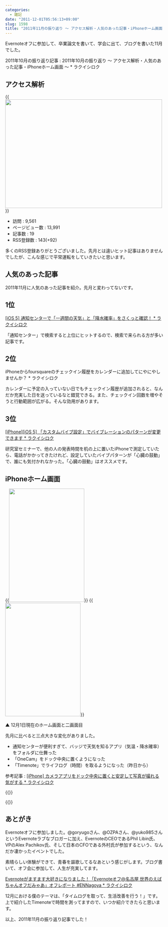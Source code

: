 ```yaml
---
categories:
  - 雑記
date: "2011-12-01T05:56:13+09:00"
slug: 1598
title: "2011年11月の振り返り 〜 アクセス解析・人気のあった記事・iPhoneホーム画面 〜"
---
```


Evernoteオフに参加して、卒業論文を書いて、学会に出て、ブログを書いた11月でした。

2011年10月の振り返り記事 : 2011年10月の振り返り 〜 アクセス解析・人気のあった記事・iPhoneホーム画面 〜 * ラクイシロク

## アクセス解析

{{<img alt="" src="/images/2011/12/1598_1.png" width="500" height="345">}}

* 訪問 : 9,561
* ページビュー数 : 13,991
* 記事数 : 19
* RSS登録数 : 143(+92)

多くのRSS登録ありがとうございました。先月とは違いヒット記事はありませんでしたが、こんな感じで平常運転をしていきたいと思います。

## 人気のあった記事

2011年11月に人気のあった記事を紹介。先月と変わってないです。

## 1位

[[iOS 5] 通知センターで「一週間の天気」と「降水確率」をさくっと確認！ * ラクイシロク](http://rakuishi.com/archives/921/)

「通知センター」で検索すると上位にヒットするので、検索で来られる方が多い記事です。

## 2位

iPhoneからfoursquareのチェックイン履歴をカレンダーに追加してにやにやしませんか？ * ラクイシロク

カレンダーに予定の入っていない日でもチェックイン履歴が追加されると、なんだか充実した日を送っているなと錯覚できる。また、チェックイン回数を増やそうと行動範囲が広がる。そんな効用があります。

## 3位

[[iPhone][iOS 5] 「カスタムバイブ設定」でバイブレーションのパターンが変更できます * ラクイシロク](http://rakuishi.com/archives/957/)

研究室セミナーで、他の人の発表時間を机の上に置いたiPhoneで測定していたら、電話がかかってきたけれど、設定していたバイブパターンが「心臓の鼓動」で、誰にも気付かれなかった。「心臓の鼓動」はオススメです。

## iPhoneホーム画面

{{<img alt="" src="/images/2011/12/1598_2.png" width="240" height="360">}} {{<img alt="" src="/images/2011/12/1598_3.png" width="240" height="360">}}

▲ 12月1日現在のホーム画面と二画面目

先月に比べると三点大きな変化がありました。

* 通知センターが便利すぎて、バッジで天気を知るアプリ（気温・降水確率）をフォルダに仕舞った
* 「OneCam」をドック中央に置くようになった
* 「Timenote」でライフログ（時間）を取るようになった（昨日から）

参考記事 : [[iPhone] カメラアプリをドック中央に置くと安定して写真が撮れる気がする * ラクイシロク](http://rakuishi.com/archives/1438/)

{{<app id="422845617" title="OneCam[連写,静音,ジオタグ] 2.5.1（￥170）" src="http://a3.mzstatic.com/us/r1000/084/Purple/f7/ee/21/mzl.abglnukj.100x100-75.png">}}

{{<app id="439176506" title="Timenote 1.7（￥85）" src="http://a5.mzstatic.com/us/r1000/064/Purple/15/26/20/mzl.ijwvakkx.100x100-75.png">}}

## あとがき

Evernoteオフに参加しました。@goryugoさん、@OZPAさん、@yuko985さんというEvernoteラブなブロガーに加え、EvernoteのCEOであるPhil Libin氏、VPのAlex Pachikov氏、そして日本のCFOである外村氏が参加するという、なんだか凄かったイベントでした。

素晴らしい体験ができて、青春を謳歌してるなあという感じがします。ブログ書いて、オフ会に参加して、人生が充実してます。

[Evernoteがますます大好きになりました！「Evernoteオフ@名古屋 世界のえばちゃんオフだみゃあ」オフレポート #ENNagoya * ラクイシロク](http://rakuishi.com/archives/1288/)

12月における僕のテーマは、「タイムログを取って、生活改善を行う！」です。上で紹介したTimenoteで時間を測ってますので、いつか紹介できたらと思います。

以上、2011年11月の振り返り記事でした！

